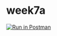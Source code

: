 # week7a
[![Run in Postman](https://run.pstmn.io/button.svg)](https://app.getpostman.com/run-collection/8a817aef44ca79e282a8)